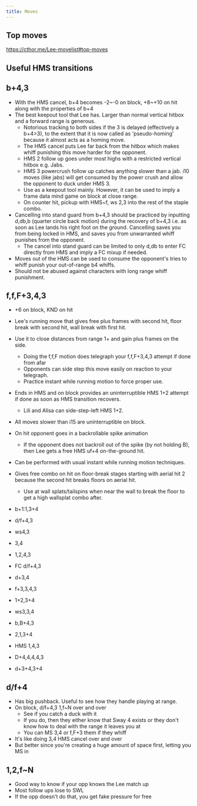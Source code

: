 ```yaml
---
title: Moves
---
```


## Top moves
<https://cthor.me/Lee-movelist#top-moves>

## Useful HMS transitions

## b+4,3

- With the HMS cancel, b+4 becomes -2~-0 on block, +8~+10 on hit along with the properties of b+4
- The best keepout tool that Lee has. Larger than normal vertical hitbox and a forward range is generous.
  - Notorious tracking to both sides if the 3 is delayed (effectively a b+4>3), to the extent that it is now called as 'pseudo-homing' because it almost acts as a homing move.
  - The HMS cancel puts Lee far back from the hitbox which makes whiff punishing this move harder for the opponent.
  - HMS 2 follow up goes under most highs with a restricted vertical hitbox e.g. Jabs.
  - HMS 3 powercrush follow up catches anything slower than a jab. i10 moves (like jabs) will get consumed by the power crush and allow the opponent to duck under HMS 3.
  - Use as a keepout tool mainly. However, it can be used to imply a frame data mind game on block at close range.
  - On counter hit, pickup with HMS~f, ws 2,3 into the rest of the staple combo.
- Cancelling into stand guard from b+4,3 should be practiced by inputting d,db,b (quarter circle back motion) during the recovery of b+4,3 i.e. as soon as Lee lands his right foot on the ground. Cancelling saves you from being locked in HMS, and saves you from unwarranted whiff punishes from the opponent.
  - The cancel into stand guard can be limited to only d,db to enter FC directly from HMS and imply a FC mixup if needed.
- Moves out of the HMS can be used to consume the opponent's tries to whiff punish your out-of-range b4 whiffs.
- Should not be abused against characters with long range whiff punishment.

## f,f,F+3,4,3

- +6 on block, KND on hit
- Lee's running move that gives free plus frames with second hit, floor break with second hit, wall break with first hit.
- Use it to close distances from range 1+ and gain plus frames on the side.
  - Doing the f,f,F motion does telegraph your f,f,F+3,4,3 attempt if done from afar
  - Opponents can side step this move easily on reaction to your telegraph.
  - Practice instant while running motion to force proper use.
- Ends in HMS and on block provides an uninterruptible HMS 1+2 attempt if done as soon as HMS transition recovers.
  - Lili and Alisa can side-step-left HMS 1+2.
- All moves slower than i15 are uninterruptible on block.
- On hit opponent goes in a backrollable spike animation
  - If the opponent does not backroll out of the spike (by not holding B), then Lee gets a free HMS uf+4 on-the-ground hit.
- Can be performed with usual instant while running motion techniques.
- Gives free combo on hit on floor-break stages starting with aerial hit 2 because the second hit breaks floors on aerial hit.
  - Use at wall splats/tailspins when near the wall to break the floor to get a high wallsplat combo after.

- b+1:1,3+4
- d/f+4,3
- ws4,3
- 3,4
- 1,2,4,3
- FC d/f+4,3
- d+3,4
- f+3,3,4,3
- 1+2,3+4
- ws3,3,4
- b,B+4,3
- 2,1,3+4
- HMS 1,4,3
- D+4,4,4,4,3
- d+3+4,3+4

## d/f+4

<!-- https://discordapp.com/channels/361852916203651074/459202763159633933/459203002427899924 -->

- Has big pushback. Useful to see how they handle playing at range.
- On block, d/f+4,3 1,f~N over and over
  - See if you catch a duck with it
  - If you do, then they either know that Sway 4 exists or they don't know how to deal with the range it leaves you at
  - You can MS 3,4 or f,F+3 them if they whiff
- It's like doing 3,4 HMS cancel over and over
- But better since you're creating a huge amount of space first, letting you MS in

## 1,2,f\~N

<!-- https://discordapp.com/channels/361852916203651074/362318093097107458/442468808750268417 -->

- Good way to know if your opp knows the Lee match up
- Most follow ups lose to SWL
- If the opp doesn't do that, you get fake pressure for free
